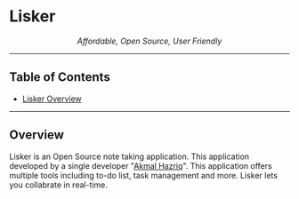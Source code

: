 # Lisker

<p align="center">
    <i>Affordable, Open Source, User Friendly</i>
</p>
<hr>

## Table of Contents
* [Lisker Overview](#overview)

<hr>

## Overview
Lisker is an Open Source note taking application. This application developed by a single developer "<a href="https://instagram.com/ahazriq7872" about="blank">Akmal Hazriq</a>". This application offers multiple tools including to-do list, task management and more. Lisker lets you collabrate in real-time.